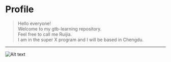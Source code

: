 Profile
=======
> Hello everyone!  
> Welcome to my gtb-learning repository.   
> Feel free to call me Ruijia.  
> I am in the super X program and I will be based in Chengdu.   

   ***

![Alt text]("https://github.com/gtb-2022-du-ruijia/.github/blob/main/assets/my_photo.jpg")